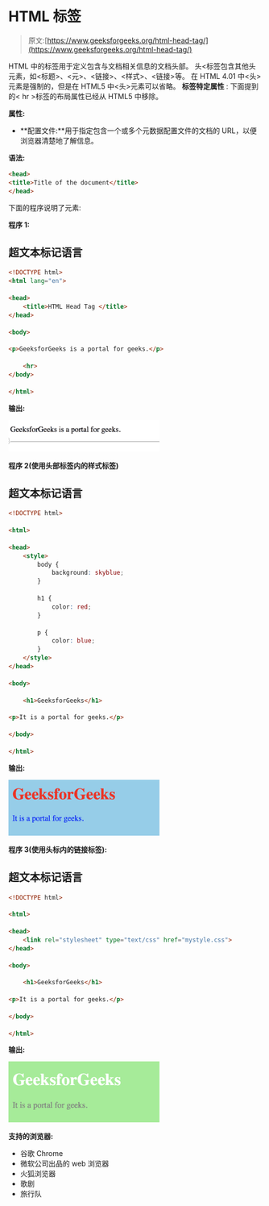 # HTML 标签

> 原文:[https://www.geeksforgeeks.org/html-head-tag/](https://www.geeksforgeeks.org/html-head-tag/)

HTML 中的标签用于定义包含与文档相关信息的文档头部。
头<标签包含其他头元素，如<标题>、<元>、<链接>、<样式>、<链接>等。
在 HTML 4.01 中<头>元素是强制的，但是在 HTML5 中<头>元素可以省略。
**标签特定属性** :
下面提到的< hr >标签的布局属性已经从 HTML5 中移除。

**属性:**

*   **配置文件:**用于指定包含一个或多个元数据配置文件的文档的 URL，以便浏览器清楚地了解信息。

**语法:**

```html
<head>
<title>Title of the document</title>
</head>
```

下面的程序说明了元素:

**程序 1:**

## 超文本标记语言

```html
<!DOCTYPE html>
<html lang="en">

<head>
    <title>HTML Head Tag </title>
</head>

<body>

<p>GeeksforGeeks is a portal for geeks.</p>

    <hr>
</body>

</html>
```

**输出:**

![](img/e8cd6a41e42b3efc3a20dcf465203be0.png)

**程序 2(使用头部标签内的样式标签)**

## 超文本标记语言

```html
<!DOCTYPE html>

<html>

<head>
    <style>
        body {
            background: skyblue;
        }

        h1 {
            color: red;
        }

        p {
            color: blue;
        }
    </style>
</head>

<body>

    <h1>GeeksforGeeks</h1>

<p>It is a portal for geeks.</p>

</body>

</html>
```

**输出:**

![](img/bc41c3734ae9ce640911bba437ea917b.png)

**程序 3(使用头标内的链接标签):**

## 超文本标记语言

```html
<!DOCTYPE html>

<html>

<head>
    <link rel="stylesheet" type="text/css" href="mystyle.css">
</head>

<body>

    <h1>GeeksforGeeks</h1>

<p>It is a portal for geeks.</p>

</body>

</html>
```

**输出:**

![](img/5207abcfcff0b2927e40c451ea6d3028.png)

**支持的浏览器:**

*   谷歌 Chrome
*   微软公司出品的 web 浏览器
*   火狐浏览器
*   歌剧
*   旅行队
